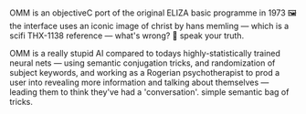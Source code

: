 OMM is an objectiveC port of the original ELIZA basic programme in 1973 🖼 
the interface uses an iconic image of christ by hans memling — which is a 
scifi THX-1138 reference — what's wrong? 👾 speak your truth. 

OMM is a really stupid AI compared to todays highly-statistically trained 
neural nets — using semantic conjugation tricks, and randomization of 
subject keywords, and working as a Rogerian psychotherapist to prod a user 
into revealing more information and talking about themselves — leading them 
to think they've had a 'conversation'. simple semantic bag of tricks. 
